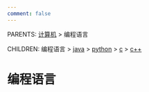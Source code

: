 ```yaml
---
comment: false
---
```


PARENTS: [计算机](/gknows/计算机) > 编程语言

CHILDREN: 编程语言 > [java](/gknows/java) > [python](/gknows/python) > [c](/gknows/c) > [c++](/gknows/c++)

# 编程语言
